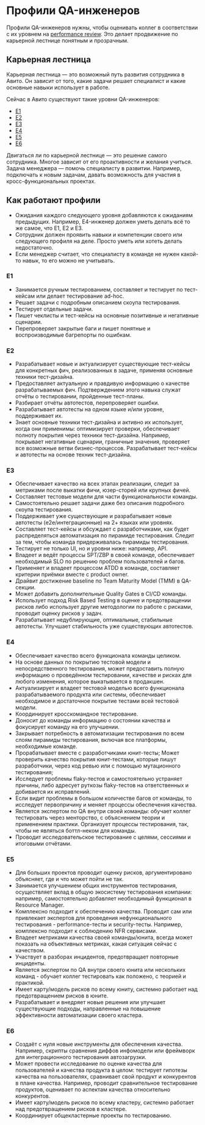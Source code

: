 # Профили QA-инженеров

Профили QA-инженеров нужны, чтобы оценивать коллег в соответствии с их уровнем на [performance review](goal-setting.md#performance-review). Это делает продвижение по карьерной лестнице понятным и прозрачным. 

## Карьерная лестница
Карьерная лестница — это возможный путь развития сотрудника в Авито. Он зависит от того, какие задачи решает специалист и какие основные навыки использует в работе.

Сейчас в Авито существуют такие уровни QA-инженеров:

- [Е1](#е1)
- [Е2](#е2)
- [Е3](#е3)
- [Е4](#е4)
- [Е5](#е5)
- [Е6](#е6)

Двигаться ли по карьерной лестнице — это решение самого сотрудника. Многое зависит от его проактивности и желания учиться. Задача менеджера — помочь специалисту в развитии. Например, подключать к новым задачам, давать возможность для участия в кросс-функциональных проектах.

## Как работают профили
- Ожидания каждого следующего уровня добавляются к ожиданиям предыдущих. Например, E4-инженер должен уметь делать всё то же самое, что E1, E2 и E3.
- Сотрудник должен проявить навыки и компетенции своего или следующего профиля на деле. Просто уметь или хотеть делать недостаточно.
- Если менеджер считает, что специалисту в команде не нужен какой-то навык, то его можно не учитывать.

### Е1
- Занимается ручным тестированием, составляет и тестирует по тест-кейсам или делает тестирование ad-hoc.
- Решает задачи с подробным описанием скоупа тестирования.
- Тестирует отдельные задачи.
- Пишет чеклисты и тест-кейсы на основные позитивные и негативные сценарии.
- Перепроверяет закрытые баги и пишет понятные и воспроизводимые багрепорты по ошибкам.

### Е2
- Разрабатывает новые и актуализирует существующие тест-кейсы для конкретных фич, реализованных в задаче, применяя основные техники тест-дизайна.
- Предоставляет актуальную и правдивую информацию о качестве разрабатываемых фич. Подтверждением этого навыка служат отчёты о тестировании, пройденные тест-планы.
- Разбирает отчёты автотестов, перепроверяет ошибки.
- Разрабатывает автотесты на одном языке и/или уровне, поддерживает их.
- Знает основные техники тест-дизайна и активно их использует, когда они применимы: оптимизирует проверки, обеспечивает полноту покрытия через техники тест-дизайна. Например, покрывает негативные сценарии, граничные значения, проверяет все возможные ветви бизнес-процессов. Разрабатывает тест-кейсы и автотесты на основе техник тест-дизайна.

### Е3
- Обеспечивает качество на всех этапах реализации, следит за метриками после выкатки фичи, юзер-сторей или крупных фичей.
- Составляет тестовые модели для части функциональности команды.
- Самостоятельно решает задачи даже без описания подробного скоупа тестирования.
- Поддерживает уже существующие и разрабатывает новые автотесты (e2e/интеграционные) на 2+ языках или уровнях.
- Составляет тест-кейсы и обсуждает с разработчиками, как будет распределяться автоматизация по пирамиде тестирования. Следит за тем, чтобы команда придерживалась пирамиды тестирования.
- Тестирует не только UI, но и уровни ниже: например, API.
- Владеет и ведёт процессы SPT/ZBP в своей команде, обеспечивает необходимый SLO по решению проблем пользователей и багов.
- Применяет и владеет процессом ATDD в команде, составляет критерии приёмки вместе с product owner.
- Драйвит достижение baseline по Team Maturity Model (TMM) в QA-секции.
- Может добавить дополнительные Quality Gates в CI/CD команды.
- Использует подход Risk Based Testing в оценке и предотвращении рисков либо использует другие методологии по работе с рисками, проводит оценку рисков у задач.
- Разрабатывает недублирующие, оптимальные, стабильные автотесты. Улучшает стабильность уже существующих автотестов.

### Е4
- Обеспечивает качество всего функционала команды целиком.
- На основе данных по покрытию тестовой модели и непосредственного тестирования, может предоставить полную информацию о проведённом тестировании, качестве и рисках для любого изменения, которое выкатывается в продакшен.
- Актуализирует и владеет тестовой моделью всего функционала разрабатываемого продукта или системы, обеспечивает необходимое и достаточное покрытие тестами всей тестовой модели.
- Координирует кросскомандное тестирование.
- Доносит до команды информацию о состоянии качества и фокусирует команду на его улучшении.
- Закрывает потребность в автоматизации тестирования по всем слоям пирамиды тестирования, включая все платформы, необходимые команде.
- Прорабатывает вместе с разработчиками юнит-тесты; Может проверить качество покрытия юнит-тестами, которые пишут разработчики, через код ревью или с помощью мутационного тестирования;
- Исследует проблемы flaky-тестов и самостоятельно устраняет причины, либо адресует руткозы flaky-тестов на ответственных и добивается их исправлений.
- Если видит проблемы в большом количестве багов от команды, то исследует первопричину и меняет процессы обеспечения качества.
- Является экспертом по QA внутри своей команды: обучает коллег тестировать через менторство, с объяснением теории и применением практики. Организует процессы тестирования, так, чтобы не являться боттл-неком для команды.
- Проводит исследовательское тестирование с целями, сессиями и итоговыми отчётами.

### Е5
- Для больших проектов проводит оценку рисков, аргументировано объясняет, где и что может пойти не так.
- Занимается улучшением общих инструментов тестирования, осуществляет вклад в общую экосистему тестирования компании: например, самостоятельно добавляет необходимый функционал в Resource Manager.
- Комплексно подходит к обеспечению качества. Проводит сам или привлекает экспертов для проведения нефункционального тестирования - performance-тесты и security-тесты. Например, комплексно подходит к соблюдению NFR сервисами.
- Владеет метриками качества своей команды/юнита, всегда может показать на объективных метриках, какая ситуация сейчас с качеством.
- Участвует в разборах инцидентов, предотвращает повторные инциденты.
- Является экспертом по QA внутри своего юнита или нескольких команд - обучает коллег тестировать как положено, с теорией и практикой.
- Имеет карту/модель рисков по всему юниту, системно работает над предотвращением рисков в юните.
- Разрабатывает и внедряет новые решения или улучшает существующие подходы, направленные на повышение эффективности автоматизации своего кластера.

### Е6
- Создаёт с нуля новые инструменты для обеспечения качества. Например, скрипты сравнения диффов инфомодели или фреймворк для интеграционного тестирования автозагрузки.
- Может провести исследование по оценке качества для пользователей и качества продукта в целом: тестирует гипотезы качества на пользователях, сравнивает свой продукт и конкурентов в плане качества. Например, проводит сравнительное тестирование продуктов, оценивает по аспектам качества относительно конкурентов.
- Имеет карту/модель рисков по всему кластеру, системно работает над предотвращением рисков в кластере.
- Координирует общекластерные проекты по тестированию.
